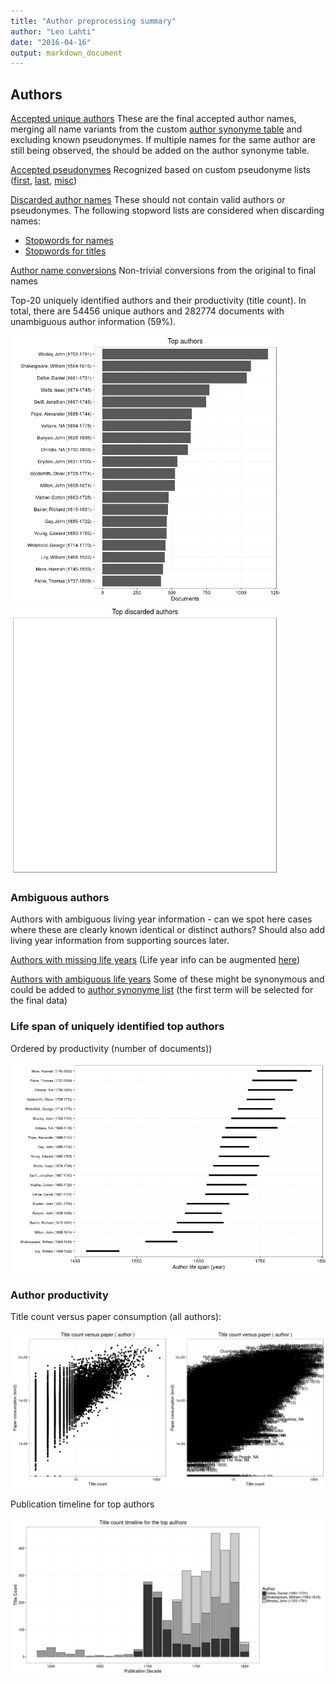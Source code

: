 ```yaml
---
title: "Author preprocessing summary"
author: "Leo Lahti"
date: "2016-04-16"
output: markdown_document
---
```


## Authors

[Accepted unique authors](output.tables/author_accepted.csv) These are the final accepted author names, merging all name variants from the custom [author synonyme table](https://github.com/rOpenGov/bibliographica/blob/master/inst/extdata/ambiguous-authors.csv) and excluding known pseudonymes. If multiple names for the same author are still being observed, the should be added on the author synonyme table.

[Accepted pseudonymes](output.tables/pseudonyme_accepted.csv) Recognized based on custom pseudonyme lists ([first](https://github.com/rOpenGov/bibliographica/blob/master/inst/extdata/names/pseudonymes/first.csv), [last](https://github.com/rOpenGov/bibliographica/blob/master/inst/extdata/names/pseudonymes/last.csv), [misc](https://github.com/rOpenGov/bibliographica/blob/master/inst/extdata/pseudonymes.csv))

[Discarded author names](output.tables/author_discarded.csv) These should not contain valid authors or pseudonymes. The following stopword lists are considered when discarding names:
  * [Stopwords for names](https://github.com/rOpenGov/bibliographica/blob/master/inst/extdata/stopwords_for_names.csv)
  * [Stopwords for titles](https://github.com/rOpenGov/bibliographica/blob/master/inst/extdata/stopwords_titles.csv)

[Author name conversions](output.tables/author_conversion_nontrivial.csv) Non-trivial conversions from the original to final names

Top-20 uniquely identified authors and their productivity (title count). In total, there are 54456 unique authors and 282774 documents with unambiguous author information (59%).

<img src="figure/summaryauthors-1.png" title="plot of chunk summaryauthors" alt="plot of chunk summaryauthors" width="430px" /><img src="figure/summaryauthors-2.png" title="plot of chunk summaryauthors" alt="plot of chunk summaryauthors" width="430px" />

### Ambiguous authors

Authors with ambiguous living year information - can we spot here
cases where these are clearly known identical or distinct authors?
Should also add living year information from supporting sources later.

[Authors with missing life years](output.tables/authors_missing_lifeyears.csv) (Life year info can be augmented [here](https://github.com/rOpenGov/bibliographica/blob/master/inst/extdata/author_info.csv))

[Authors with ambiguous life years](output.tables/author_life_ambiguous.csv) Some of these might be synonymous and could be added to [author synonyme list](https://github.com/rOpenGov/bibliographica/blob/master/inst/extdata/ambiguous-authors.csv) (the first term will be selected for the final data)


### Life span of uniquely identified top authors

Ordered by productivity (number of documents))

![plot of chunk summaryauthorslife](figure/summaryauthorslife-1.png)


### Author productivity

Title count versus paper consumption (all authors):

![plot of chunk authortitlespapers](figure/authortitlespapers-1.png)

Publication timeline for top authors

![plot of chunk summaryTop10authorstimeline](figure/summaryTop10authorstimeline-1.png)




